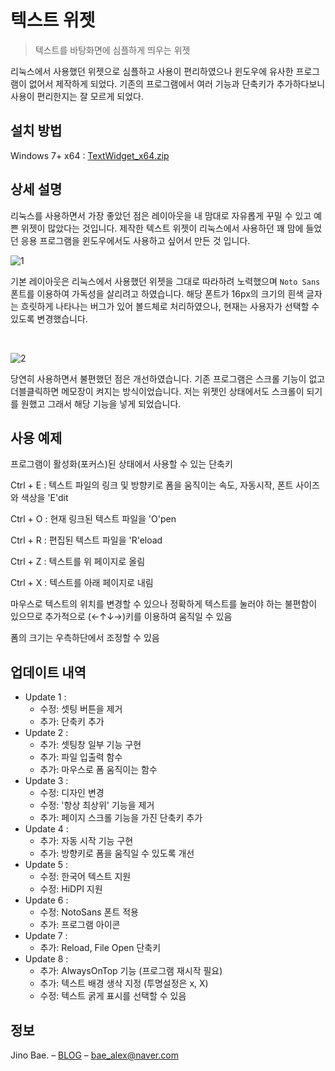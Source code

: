 # 텍스트 위젯

> 텍스트를 바탕화면에 심플하게 띄우는 위젯

리눅스에서 사용했던 위젯으로 심플하고 사용이 편리하였으나 윈도우에 유사한 프로그램이 없어서 제작하게 되었다. 기존의 프로그램에서 여러 기능과 단축키가 추가하다보니 사용이 편리한지는 잘 모르게 되었다.

## 설치 방법

Windows 7+ x64 : [TextWidget_x64.zip](https://www.dropbox.com/sh/g10z7q7ecs8fab9/AAADWShDyU6-PBkb2bGZc9t8a?dl=1)

## 상세 설명

리눅스를 사용하면서 가장 좋았던 점은 레이아웃을 내 맘대로 자유롭게 꾸밀 수 있고 예쁜 위젯이 많았다는 것입니다. 제작한 텍스트 위젯이 리눅스에서 사용하던 꽤 맘에 들었던 응용 프로그램을 윈도우에서도 사용하고 싶어서 만든 것 입니다.

![1](https://user-images.githubusercontent.com/35596687/48127923-485a1580-e2c8-11e8-85e1-513b9731b47a.jpg)

기본 레이아웃은 리눅스에서 사용했던 위젯을 그대로 따라하려 노력했으며 `Noto Sans`폰트를 이용하여 가독성을 살리려고 하였습니다. 해당 폰트가 16px의 크기의 흰색 글자는 흐릿하게 나타나는 버그가 있어 볼드체로 처리하였으나, 현재는 사용자가 선택할 수 있도록 변경했습니다.

<br/>

![2](https://user-images.githubusercontent.com/35596687/48127924-48f2ac00-e2c8-11e8-8ef9-e56b025b8e7f.gif)

당연히 사용하면서 불편했던 점은 개선하였습니다. 기존 프로그램은 스크롤 기능이 없고 더블클릭하면 메모장이 켜지는 방식이었습니다. 저는 위젯인 상태에서도 스크롤이 되기를 원했고 그래서 해당 기능을 넣게 되었습니다.

## 사용 예제

프로그램이 활성화(포커스)된 상태에서 사용할 수 있는 단축키

Ctrl + E : 텍스트 파일의 링크 및 방향키로 폼을 움직이는 속도, 자동시작, 폰트 사이즈와 색상을 'E'dit

Ctrl + O : 현재 링크된 텍스트 파일을 'O'pen

Ctrl + R : 편집된 텍스트 파일을 'R'eload

Ctrl + Z : 텍스트를 위 페이지로 올림

Ctrl + X : 텍스트를 아래 페이지로 내림

마우스로 텍스트의 위치를 변경할 수 있으나 정확하게 텍스트를 눌러야 하는 불편함이 있으므로 추가적으로 (←↑↓→)키를 이용하여 움직일 수 있음

폼의 크기는 우측하단에서 조정할 수 있음

## 업데이트 내역

- Update 1 :
  - 수정: 셋팅 버튼을 제거
  - 추가: 단축키 추가
- Update 2 :
  - 추가: 셋팅창 일부 기능 구현
  - 추가: 파일 입출력 함수
  - 추가: 마우스로 폼 움직이는 함수
- Update 3 :
  - 수정: 디자인 변경
  - 수정: '항상 최상위' 기능을 제거
  - 추가: 페이지 스크롤 기능을 가진 단축키 추가
- Update 4 :
  - 추가: 자동 시작 기능 구현
  - 추가: 방향키로 폼을 움직일 수 있도록 개선
- Update 5 :
  - 수정: 한국어 텍스트 지원
  - 수정: HiDPI 지원
- Update 6 :
  - 수정: NotoSans 폰트 적용
  - 추가: 프로그램 아이콘
- Update 7 :
  - 추가: Reload, File Open 단축키
- Update 8 :
  - 추가: AlwaysOnTop 기능 (프로그램 재시작 필요)
  - 추가: 텍스트 배경 생삭 지정 (투명설정은 x, X)
  - 수정: 텍스트 굵게 표시를 선택할 수 있음

## 정보

Jino Bae. – [BLOG](http://baealex.tistory.com) – bae_alex@naver.com